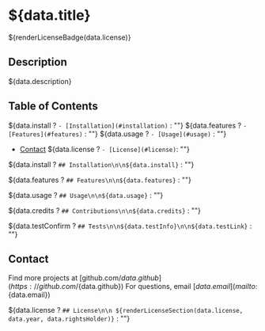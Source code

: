 # ${data.title}

${renderLicenseBadge(data.license)}

## Description

${data.description}

## Table of Contents

${data.install ? `- [Installation](#installation)` : ""}
${data.features ? `- [Features](#features)` : ""}
${data.usage ? `- [Usage](#usage)` : ""}
- [Contact](#contact)
${data.license ? `- [License](#license)`: ""}

${data.install ? `## Installation\n\n${data.install}` : ""}

${data.features ? `## Features\n\n${data.features}` : ""}   

${data.usage ? `## Usage\n\n${data.usage}` : ""}

${data.credits ? `## Contributions\n\n${data.credits}` : ""}

${data.testConfirm ? `## Tests\n\n${data.testInfo}\n\n${data.testLink}` : ""}

## Contact

Find more projects at [github.com/${data.github}](https://github.com/${data.github})
For questions, email [${data.email}](mailto:${data.email})


${data.license ? `## License\n\n ${renderLicenseSection(data.license, data.year, data.rightsHolder)}` : ""}